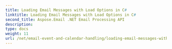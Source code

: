 ```yaml
---
title: Loading Email Messages with Load Options in C#
linktitle: Loading Email Messages with Load Options in C#
second_title: Aspose.Email .NET Email Processing API
description: 
type: docs
weight: 11
url: /net/email-event-and-calendar-handling/loading-email-messages-with-load-options-in-csharp/
---
```

